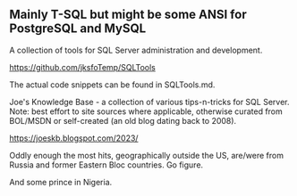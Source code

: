 ## Mainly T-SQL but might be some ANSI for PostgreSQL and MySQL 

A collection of tools for SQL Server administration and development. 

https://github.com/jksfoTemp/SQLTools

The actual code snippets can be found in SQLTools.md.

Joe's Knowledge Base - a collection of various tips-n-tricks for SQL Server. Note: best effort to site sources where applicable, otherwise curated from BOL/MSDN or self-created (an old blog dating back to 2008). 

https://joeskb.blogspot.com/2023/

Oddly enough the most hits, geographically outside the US, are/were from Russia and former Eastern
Bloc countries. 
Go figure. 

And some prince in Nigeria. 

